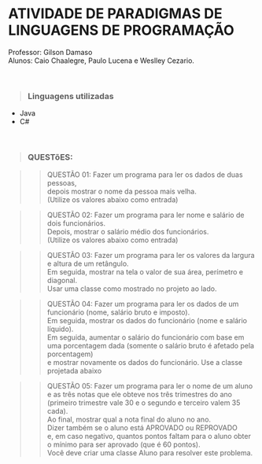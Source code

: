 # ATIVIDADE DE PARADIGMAS DE LINGUAGENS DE PROGRAMAÇÃO

<p> Professor: Gilson Damaso <br>
Alunos: Caio Chaalegre, Paulo Lucena e Weslley Cezario. </p>
<br>

> ### Linguagens utilizadas

- Java
- C#

<br>

> ### QUESTõES:

>> QUESTÃO 01: 
Fazer um programa para ler os dados de duas pessoas, <br>
depois mostrar o nome da pessoa mais velha. <br>
(Utilize os valores abaixo como entrada) <br>

>> QUESTÃO 02: 
Fazer um programa para ler nome e salário de dois funcionários. <br>
Depois, mostrar o salário médio dos funcionários. <br>
(Utilize os valores abaixo como entrada) <br>

>> QUESTÃO 03: 
Fazer um programa para ler os valores da largura e altura de um retângulo.<br>
Em seguida, mostrar na tela o valor de sua área, perímetro e diagonal. <br> 
Usar uma classe como mostrado no projeto ao lado. <br>

>> QUESTÃO 04: 
Fazer um programa para ler os dados de um funcionário (nome, salário bruto e imposto). <br>
Em seguida, mostrar os dados do funcionário (nome e salário líquido). <br>
Em seguida, aumentar o salário do funcionário com base em uma porcentagem dada (somente o salário bruto é afetado pela porcentagem) <br>
e mostrar novamente os dados do funcionário. Use a classe projetada abaixo <br>

>> QUESTÃO 05: 
Fazer um programa para ler o nome de um aluno e as três notas que ele obteve nos três trimestres do ano <br>
(primeiro trimestre vale 30 e o segundo e terceiro valem 35 cada). <br>
Ao final, mostrar qual a nota final do aluno no ano. <br>
Dizer também se o aluno está APROVADO ou REPROVADO <br>
e, em caso negativo, quantos pontos faltam para o aluno obter o mínimo para ser aprovado (que é 60 pontos). <br>
Você deve criar uma classe Aluno para resolver este problema. <br>
